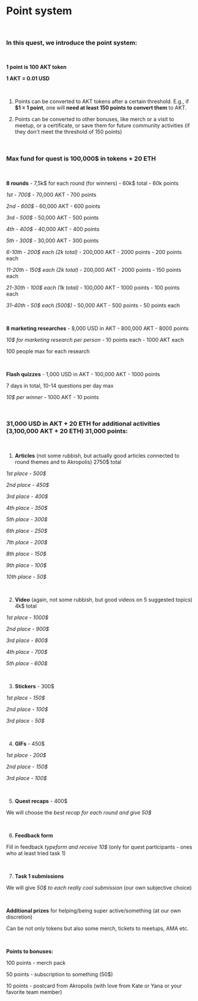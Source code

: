 # Point system
</br>

### In this quest, we introduce the point system:

</br>

**1 point is 100 AKT token**

**1 AKT = 0.01 USD**

</br>

1. 	Points can be converted to AKT tokens after a certain threshold. E.g., if **$1 = 1 point**, one will **need at least 150 points to convert them** to AKT.

2. 	Points can be converted to other bonuses, like merch or a visit to meetup, or a certificate, or save them for future community activities (if they don&#39;t meet the threshold of 	150 points)

</br>

### Max fund for quest is 100,000$ in tokens + 20 ETH

</br>

**8 rounds** - 7,5k$ for each round (for winners) - 60k$ total - 60k points

_1st - 700$_ - 70,000 AKT - 700 points

_2nd - 600$_ - 60,000 AKT - 600 points

_3rd - 500$_ - 50,000 AKT - 500 points

_4th - 400$_ - 40,000 AKT - 400 points

_5th - 300$_ - 30,000 AKT - 300 points

_6-10th - 200$ each (2k total)_ - 200,000 AKT - 2000 points - 200 points each

_11-20th - 150$ each (2k total)_ - 200,000 AKT - 2000 points - 150 points each

_21-30th - 100$ each (1k total)_ - 100,000 AKT - 1000 points - 100 points each

_31-40th - 50$ each (500$)_ - 50,000 AKT - 500 points - 50 points each

</br>

**8 marketing researches** - 8,000 USD in AKT - 800,000 AKT - 8000 points

_10$ for marketing research per person_ - 10 points each - 1000 AKT each

100 people max for each research

</br>

**Flash quizzes** - 1,000 USD in AKT - 100,000 AKT - 1000 points

7 days in total, 10-14 questions per day max

_10$ per winner_ - 1000 AKT - 10 points

</br>

### 31,000 USD in AKT + 20 ETH for additional activities (3,100,000 AKT + 20 ETH) 31,000 points:

</br>

1. **Articles** (not some rubbish, but actually good articles connected to round themes and to Akropolis) 2750$ total

_1st place - 500$_

_2nd place - 450$_

_3rd place - 400$_

_4th place - 350$_

_5th place - 300$_

_6th place - 250$_

_7th place - 200$_

_8th place - 150$_

_9th place - 100$_

_10th place - 50$_

</br>

2. **Video** (again, not some rubbish, but good videos on 5 suggested topics) 4k$ total

_1st place - 1000$_

_2nd place - 900$_

_3rd place - 800$_

_4th place - 700$_

_5th place - 600$_

</br>

3. **Stickers** - 300$

_1st place - 150$_

_2nd place - 100$_

_3rd place - 50$_

</br>

4. **GIFs** - 450$

_1st place - 200$_

_2nd place - 150$_

_3rd place - 100$_

</br>

5. **Quest recaps** - 400$

We will choose the _best recap for each round and give 50$_

</br>

6. **Feedback form**

Fill in feedback _typeform and receive 10$_ (only for quest participants - ones who at least tried task 1)

</br>

7. **Task 1 submissions**

We will give _50$ to each really cool submission_ (our own subjective choice)

</br>

**Additional prizes** for helping/being super active/something (at our own discretion)

Can be not only tokens but also some merch, tickets to meetups, AMA etc.

</br>

**Points to bonuses:**

100 points - merch pack

50 points - subscription to something (50$)

10 points - postcard from Akropolis (with love from Kate or Yana or your favorite team member)
